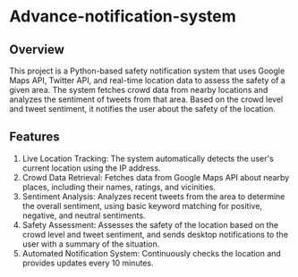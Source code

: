 # Advance-notification-system

## Overview
This project is a Python-based safety notification system that uses Google Maps API, Twitter API, and real-time location data to assess the safety of a given area. The system fetches crowd data from nearby locations and analyzes the sentiment of tweets from that area. Based on the crowd level and tweet sentiment, it notifies the user about the safety of the location.

## Features
1. Live Location Tracking: The system automatically detects the user's current location using the IP address.
2. Crowd Data Retrieval: Fetches data from Google Maps API about nearby places, including their names, ratings, and vicinities.
3. Sentiment Analysis: Analyzes recent tweets from the area to determine the overall sentiment, using basic keyword matching for positive, negative, and neutral sentiments.
4. Safety Assessment: Assesses the safety of the location based on the crowd level and tweet sentiment, and sends desktop notifications to the user with a summary of the situation.
5. Automated Notification System: Continuously checks the location and provides updates every 10 minutes.
